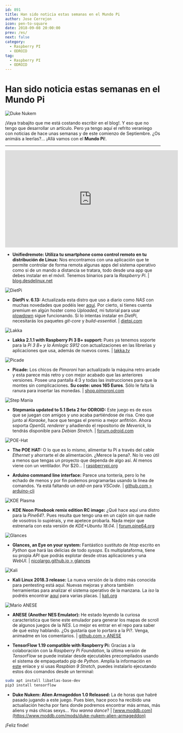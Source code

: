 ```yaml
---
id: 891
title: Han sido noticia estas semanas en el Mundo Pi
author: Jose Cerrejon
icon: pen-to-square
date: 2018-09-08 20:00:00
prev: /es/
next: false
category:
  - Raspberry PI
  - ODROID
tag:
  - Raspberry PI
  - ODROID
---
```


# Han sido noticia estas semanas en el Mundo Pi

![Duke Nukem](/images/2018/09/dukenukem.png)

¡Vaya trabajito que me está costando escribir en el blog!. Y eso que no tengo que desarrollar un artículo. Pero ya tengo aquí el refrito veraniego con noticias de hace unas semanas y de este comienzo de Septiembre. ¿Os animáis a leerlas?... ¡Allá vamos con el **Mundo Pi**!.

- - -
<iframe width="560" height="315" src="https://www.youtube.com/embed/CKNefvxoLGI" frameborder="0" allow="autoplay; encrypted-media" allowfullscreen></iframe>

* **Unifiedremote: Utiliza tu smartphone como control remoto en tu distribución de Linux:** Nos encontramos con una aplicación que te permite controlar de forma remota algunas apps del sistema operativo como si de un mando a distancia se tratara, todo desde una app que debes instalar en el móvil. Tenemos binarios para la *Raspberry Pi*. | [blog.desdelinux.net](https://blog.desdelinux.net/unifiedremote-utiliza-tu-smartphone-como-control-remoto-en-tu-distribucion-de-linux/)

![DietPi](/images/2018/09/dietpi.png)

* **DietPi v. 6.13:** Actualizada esta distro que uso a diario como *NAS* con muchas novedades que podéis leer [aquí](https://github.com/Fourdee/DietPi/pull/2011#issue-208266750). Por cierto, si tienes cuenta premium en algún hoster como *Uploaded*, mi tutorial para usar [plowdown](/post.php?id=239) sigue funcionando. Si lo intentas instalar en *DietPi*, necesitarás los paquetes *git-core* y *build-essential*. | [dietpi.com](https://dietpi.com/)

![Lakka](/images/2014/11/lakka.png)

* **Lakka 2.1.1 with Raspberry Pi 3 B+ support:** Pues ya tenemos soporte para la *Pi 3 B+ y la Amlogic S912* con actualizaciones en las librerías y aplicaciones que usa, además de nuevos cores. | [lakka.tv](http://www.lakka.tv/articles/2018/08/12/lakka-211-with-raspberry-pi-3-b-plus-support/)

![Picade](/images/2018/09/picade.png)

* **Picade:** Los chicos de *Pimoroni* han actualizado la máquina retro arcade y esta parece más retro y con mejor acabado que las anteriores versiones. Posee una pantalla 4:3 y todas las instrucciones para que la montes sin complicaciones. **Su coste: unos 165 Euros**. Sólo le falta la ranura para insertar las monedas. | [shop.pimoroni.com](https://shop.pimoroni.com/products/picade)

![Step Mania](/images/2018/09/stepmania.jpg)

* **Stepmania updated to 5.1 Beta 2 for ODROID:** Este juego es de esos que se juegan con amigos y uno acaba partiéndose de risa. Creo que junto al *Karaoke*, hace que tengas el premio a mejor anfitrión. Ahora soporta *OpenGL renderer* y añadiendo el repositorio de *Meverick*, lo tendrás disponible para *Debian Stretch*. | [forum.odroid.com](https://forum.odroid.com/viewtopic.php?f=91&t=16984)

![POE-Hat](/images/2018/09/poehat.jpg)

* **The POE HAT:** O lo que es lo mismo, alimentar tu Pi a través del cable *Ethernet* y ahorrarte el de alimentación. ¿Merece la pena?. No lo veo útil a menos que tengas un proyecto que dependa de algo así. Al menos viene con un ventilador. Por $20... | [raspberrypi.org](https://www.raspberrypi.org/blog/introducing-power-over-ethernet-poe-hat/)

* **Arduino command line interface:** Parece una tontería, pero lo he echado de menos y por fin podemos programarlas usando la línea de comandos. Ya está faltando un *add-on* para *VSCode*. | [github.com > arduino-cli](https://github.com/arduino/arduino-cli)

![KDE Plasma](/images/2018/09/kde_plasma.png)

* **KDE Neon Pinebook remix edition RC image:** ¿Qué hace aquí una distro para la *Pine64*?. Pues resulta que tengo una en un cajón sin que nadie de vosotros lo supiérais, y me apetece probarla. Nada mejor que estrenarla con esta versión de *KDE+Ubuntu 18.04*. | [forum.pine64.org](https://forum.pine64.org/showthread.php?tid=6443)

![Glances](/images/2018/09/glances.png)

* **Glances, an Eye on your system:** Fantástico sustituto de *htop* escrito en *Python* que hará las delicias de todo *sysops*. Es multiplataforma, tiene su propia *API* que podrás explotar desde otras aplicaciones y una *WebUI*. | [nicolargo.github.io > glances](https://nicolargo.github.io/glances/)

![Kali](/images/2018/02/kali.png)

* **Kali Linux 2018.3 release:** La nueva versión de la distro más conocida para pentesting está aquí. Nuevas mejoras y ahora también herramientas para analizar el sistema operativo de la manzana. La *iso* la podréis encontrar [aquí](https://www.offensive-security.com/kali-linux-arm-images/) para varias placas. | [kali.org](https://www.kali.org/releases/kali-linux-2018-3-release/)

![Mario ANESE](/images/2018/09/anese.png)

* **ANESE (Another NES Emulator):** He estado leyendo la curiosa característica que tiene este emulador para generar los mapas de scroll de algunos juegos de la *NES*. Lo mejor es entrar en el repo para saber de qué estoy hablando. ¿Os gustaría que lo portara a la Pi?. Venga, animadme en los comentarios. | [github.com > ANESE](https://github.com/daniel5151/ANESE)

* **TensorFlow 1.19 compatible with Raspberry Pi:** Gracias a la colaboración con la *Raspberry Pi Foundation*, la última versión de *TensorFlow* se puede instalar desde ejecutables precompilados usando el sistema de empaquetado pip de *Python*. Amplía la información en [este](https://www.tensorflow.org/install/install_raspbian) enlace y si usas *Raspbian 9 Stretch*, puedes instalarlo ejecutando estos dos comandos desde un terminal:
```bash
sudo apt install libatlas-base-dev
pip3 install tensorflow
```


* **Duke Nukem: Alien Armageddon 1.0 Released:** La de horas que habré pasado jugando a este juego. Pues bien, hace poco ha recibido una actualiación hecha por fans donde podremos encontrar más armas, más aliens y más chicas sexys... *You wanna dance*? | [www.moddb.com](https://www.moddb.com/mods/duke-nukem-alien-armageddon)






¡Feliz finde!